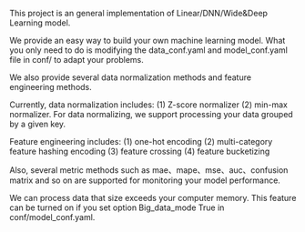 This project is an general implementation of Linear/DNN/Wide&Deep Learning model.

We provide an easy way to build your own machine learning model. What you only need to do is modifying the data_conf.yaml and model_conf.yaml file in conf/ to adapt your problems. 

We also provide several data normalization methods and feature engineering methods. 

Currently, data normalization includes: 
	(1) Z-score normalizer 
	(2) min-max normalizer. 
For data normalizing, we support processing your data grouped by a given key.

Feature engineering includes: 
	(1) one-hot encoding 
	(2) multi-category feature hashing encoding 
	(3) feature crossing 
	(4) feature bucketizing

Also, several metric methods such as mae、mape、mse、auc、confusion matrix and so on are supported for monitoring your model performance.

We can process data that size exceeds your computer memory. This feature can be turned on if you set option Big_data_mode True in conf/model_conf.yaml. 

